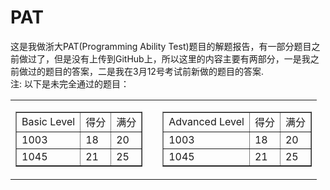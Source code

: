 # PAT
这是我做浙大PAT(Programming Ability Test)题目的解题报告，有一部分题目之前做过了，但是没有上传到GitHub上，所以这里的内容主要有两部分，一是我之前做过的题目的答案，二是我在3月12号考试前新做的题目的答案.<br>
注:
	以下是未完全通过的题目：
<table width="100%" border="0" cellspacing="0" cellpadding="0">
  <tr>
    <td>
    	<table width="100%" border="1" cellspacing="0" cellpadding="0" align="left">
	      <tr>
	        <td>Basic Level</td>
	        <td>得分</td>
	        <td>满分</td>
	      </tr>
	      <tr>
	        <td>1003</td>
	        <td>18 </td>
	        <td>20 </td>
	      </tr>
	      <tr>
	        <td> 1045</td>
	        <td>21 </td>
	        <td>25 </td>
	      </tr>
    	</table>
    </td>
 <td></td>
    <td>
    	<table width="100%" border="1" cellspacing="0" cellpadding="0" align="right">
	      <tr>
	        <td>Advanced Level</td>
	        <td>得分</td>
	        <td>满分</td>
	      </tr>
	      <tr>
	        <td>1003</td>
	        <td>18 </td>
	        <td>20 </td>
	      </tr>
	      <tr>
	        <td> 1045</td>
	        <td>21 </td>
	        <td>25 </td>
	      </tr>
    	</table>
    </td>
  </tr>
</table>
